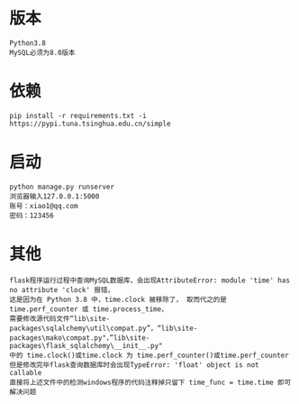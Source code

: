 # 版本
    
    Python3.8
    MySQL必须为8.0版本
# 依赖
    
    pip install -r requirements.txt -i https://pypi.tuna.tsinghua.edu.cn/simple

# 启动

    python manage.py runserver
    浏览器输入127.0.0.1:5000
    账号：xiao1@qq.com
    密码：123456

# 其他
    
    flask程序运行过程中查询MySQL数据库，会出现AttributeError: module 'time' has no attribute 'clock' 报错，
    这是因为在 Python 3.8 中，time.clock 被移除了， 取而代之的是 time.perf_counter 或 time.process_time，
    需要修改源代码文件“lib\site-packages\sqlalchemy\util\compat.py”，“lib\site-packages\mako\compat.py"，”lib\site-packages\flask_sqlalchemy\__init__.py"
    中的 time.clock()或time.clock 为 time.perf_counter()或time.perf_counter
    但是修改完毕flask查询数据库时会出现TypeError: 'float' object is not callable
    直接将上述文件中的检测windows程序的代码注释掉只留下 time_func = time.time 即可解决问题
